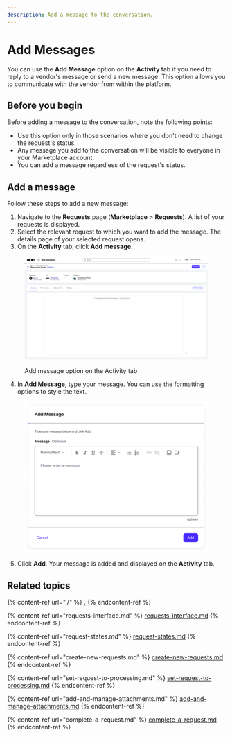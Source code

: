 ```yaml
---
description: Add a message to the conversation.
---
```


# Add Messages

You can use the **Add Message** option on the **Activity** tab if you need to reply to a vendor's message or send a new message. This option allows you to communicate with the vendor from within the platform.

## Before you begin

Before adding a message to the conversation, note the following points:

* Use this option only in those scenarios where you don't need to change the request's status.&#x20;
* Any message you add to the conversation will be visible to everyone in your Marketplace account. &#x20;
* You can add a message regardless of the request's status.

## Add a message

Follow these steps to add a new message:&#x20;

1. Navigate to the **Requests** page (**Marketplace** > **Requests**). A list of your requests is displayed.
2. Select the relevant request to which you want to add the message. The details page of your selected request opens.
3. On the **Activity** tab, click **Add message**.&#x20;

<figure><img src="../../../.gitbook/assets/image (396).png" alt=""><figcaption><p>Add message option on the Activity tab</p></figcaption></figure>

4. In **Add Message**, type your message. You can use the formatting options to style the text.

<figure><img src="../../../.gitbook/assets/image (397).png" alt="" width="563"><figcaption></figcaption></figure>

5. Click **Add**. Your message is added and displayed on the **Activity** tab.

## Related topics

{% content-ref url="./" %}
[.](./)
{% endcontent-ref %}

{% content-ref url="requests-interface.md" %}
[requests-interface.md](requests-interface.md)
{% endcontent-ref %}

{% content-ref url="request-states.md" %}
[request-states.md](request-states.md)
{% endcontent-ref %}

{% content-ref url="create-new-requests.md" %}
[create-new-requests.md](create-new-requests.md)
{% endcontent-ref %}

{% content-ref url="set-request-to-processing.md" %}
[set-request-to-processing.md](set-request-to-processing.md)
{% endcontent-ref %}

{% content-ref url="add-and-manage-attachments.md" %}
[add-and-manage-attachments.md](add-and-manage-attachments.md)
{% endcontent-ref %}

{% content-ref url="complete-a-request.md" %}
[complete-a-request.md](complete-a-request.md)
{% endcontent-ref %}

